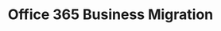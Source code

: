 ---
sort_key: 19
layout: sku
id: office-365-business-migration-setup
title: "Office 365 Business Migration"
heading: "Office 365 Business Migration"
sub-title: "Emails, contacts and calendars migrated for 5 users. Unlimited mailboxes configured for your team."
features:
 - feature: "Files, Emails, Contacts and Calendars migrated for 5 users"
 - feature: "Unlimited mailboxes configured for your team"
 - feature: "Professional project management"
 - feature: "Less than 30 days full implementation time"
 - feature: "30 days post-project support"
price: 1499
unit: setup
---